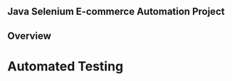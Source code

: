 
 <h2>Java Selenium E-commerce Automation Project</h2>

<h2><strong>Overview</strong></h2>
<h1><strong>Automated Testing</strong></h1>


